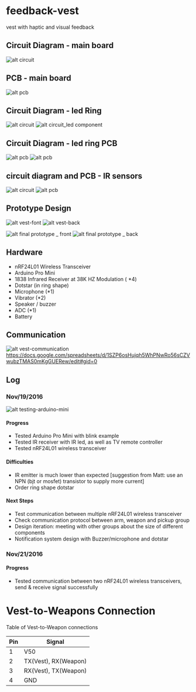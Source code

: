 # feedback-vest
vest with haptic and visual feedback

## Circuit Diagram - main board
![alt circuit](https://github.com/moonbeaminteractive/feedback-vest/blob/master/assets/circuit2.jpg)

## PCB - main board
![alt pcb](https://github.com/moonbeaminteractive/feedback-vest/blob/master/assets/pcb.png)

## Circuit Diagram - led Ring
![alt circuit](https://github.com/moonbeaminteractive/feedback-vest/blob/master/hardware/LED%20Ring/LED%20Ring/LED%20Schema.PNG)
![alt circuit_led component](https://github.com/moonbeaminteractive/feedback-vest/blob/master/hardware/LED%20Ring/LED%20Ring/LED%20Schema_zoom%20LED%20component.PNG)

## Circuit Diagram - led ring PCB
![alt pcb](https://github.com/moonbeaminteractive/feedback-vest/blob/master/hardware/LED%20Ring/LED%20Ring/LED%20PCB.PNG)
![alt pcb](https://github.com/moonbeaminteractive/feedback-vest/blob/master/hardware/LED%20Ring/LED%20Ring/LED%20PCB_zoom%20LED%20Component.PNG)

## circuit diagram and PCB - IR sensors
![alt circuit](https://github.com/moonbeaminteractive/feedback-vest/blob/master/hardware/IRTinyBoards/circuit.PNG)
![alt pcb](https://github.com/moonbeaminteractive/feedback-vest/blob/master/hardware/IRTinyBoards/pcb.PNG)





## Prototype Design
![alt vest-font](https://github.com/moonbeaminteractive/feedback-vest/blob/master/assets/front.jpg)
![alt vest-back](https://github.com/moonbeaminteractive/feedback-vest/blob/master/assets/back.jpg)

![alt final prototype _ front](https://github.com/moonbeaminteractive/feedback-vest/blob/master/models/Images/whole/20161215_131018.jpg)
![alt final prototype _ back](https://github.com/moonbeaminteractive/feedback-vest/blob/master/models/Images/vest/20161215_123611.jpg)



## Hardware
* nRF24L01 Wireless Transceiver
* Arduino Pro Mini
* 1838 Infrared Receiver at 38K HZ Modulation ( *4)
* Dotstar (in ring shape)
* Microphone (*1)
* Vibrator (*2)
* Speaker / buzzer
* ADC (*1)
* Battery

## Communication
![alt vest-communication](https://github.com/moonbeaminteractive/feedback-vest/blob/master/assets/communication.png)
https://docs.google.com/spreadsheets/d/1SZP6osHujqh5WhPNwRo56sCZVwubzTMAS0mKgGUERew/edit#gid=0

## Log
### Nov/19/2016
![alt testing-arduino-mini](https://github.com/moonbeaminteractive/feedback-vest/blob/master/assets/p1.JPG)
#### Progress
* Tested Arduino Pro Mini with blink example
* Tested IR receiver with IR led, as well as TV remote controller
* Tested nRF24L01 wireless transceiver

#### Difficulties
* IR emitter is much lower than expected [suggestion from Matt: use an NPN (bjt or mosfet) transistor to supply more current]
* Order ring shape dotstar


#### Next Steps
* Test communication between multiple nRF24L01 wireless transceiver
* Check communication protocol between arm, weapon and pickup group
* Design iteration: meeting with other groups about the size of different components
* Notification system design with Buzzer/microphone and dotstar


### Nov/21/2016
#### Progress
* Tested communication between two nRF24L01 wireless transceivers, send & receive signal successfully


# Vest-to-Weapons Connection

Table of Vest-to-Weapon connections

| Pin | Signal |
| --- | --- |
| 1 | V50 |
| 2 | TX(Vest), RX(Weapon) |
| 3 | RX(Vest), TX(Weapon) |
| 4 | GND |

